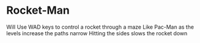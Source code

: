 # Rocket-Man
Will Use WAD keys to control a rocket through a maze
Like Pac-Man
as the levels increase the paths narrow
Hitting the sides slows the rocket down
